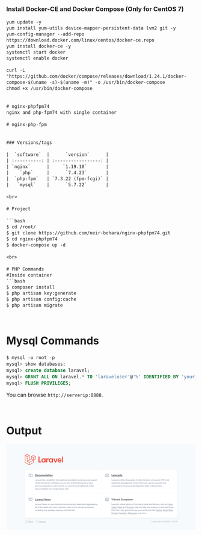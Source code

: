### Install Docker-CE and Docker Compose (Only for CentOS 7)

```
yum update -y
yum install yum-utils device-mapper-persistent-data lvm2 git -y
yum-config-manager --add-repo https://download.docker.com/linux/centos/docker-ce.repo
yum install docker-ce -y
systemctl start docker
systemctl enable docker

curl -L "https://github.com/docker/compose/releases/download/1.24.1/docker-compose-$(uname -s)-$(uname -m)" -o /usr/bin/docker-compose
chmod +x /usr/bin/docker-compose


# nginx-phpfpm74
nginx and php-fpm74 with single container

# nginx-php-fpm


### Versions/tags

|  `software`  |      `version`      |
| :----------: | :-----------------: |
| `nginx`      |     `1.19.10`       |
|    `php`     |      `7.4.23`       |
|  `php-fpm`   | `7.3.22 (fpm-fcgi)` |
|   `mysql`    |      `5.7.22`       |

<br>

# Project

```bash
$ cd /root/
$ git clone https://github.com/neir-bohara/nginx-phpfpm74.git 
$ cd nginx-phpfpm74
$ docker-compose up -d

<br>

# PHP Commands
#Inside container
```bash
$ composer install
$ php artisan key:generate
$ php artisan config:cache
$ php artisan migrate
```
<br>

# Mysql Commands

```sql
$ mysql -u root -p
mysql> show databases;
mysql> create database laravel;
mysql> GRANT ALL ON laravel.* TO 'laraveluser'@'%' IDENTIFIED BY 'your_laravel_db_password';
mysql> FLUSH PRIVILEGES;
```

You can browse `http://serverip:8888`.

<br>

# Output

![Alt text](Laravel.png?raw=true "Laravel")

